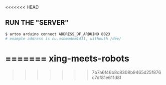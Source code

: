 <<<<<<< HEAD
## RUN THE "SERVER"
 ```bash
 $ artoo arduino connect ADDRESS_OF_ARDUINO 8023
# example address is cu.usbmodem1411, withouth /dev/
 ```
=======
xing-meets-robots
=================
>>>>>>> 7b7a6f46b8c8308b9465d25f876c7df81e611d8f
